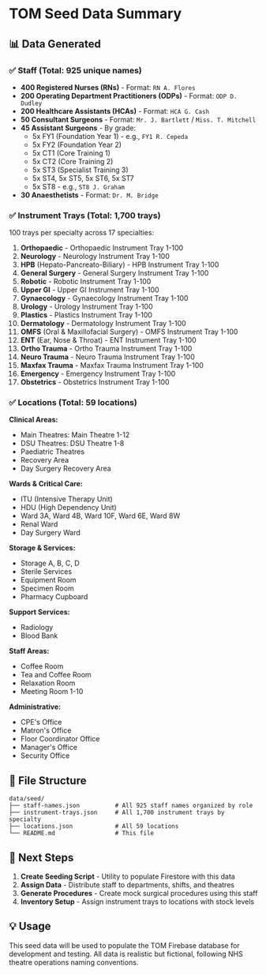 # TOM Seed Data Summary

## 📊 Data Generated

### ✅ Staff (Total: 925 unique names)
- **400 Registered Nurses (RNs)** - Format: `RN A. Flores`
- **200 Operating Department Practitioners (ODPs)** - Format: `ODP D. Dudley`
- **200 Healthcare Assistants (HCAs)** - Format: `HCA G. Cash`
- **50 Consultant Surgeons** - Format: `Mr. J. Bartlett` / `Miss. T. Mitchell`
- **45 Assistant Surgeons** - By grade:
  - 5x FY1 (Foundation Year 1) - e.g., `FY1 R. Cepeda`
  - 5x FY2 (Foundation Year 2)
  - 5x CT1 (Core Training 1)
  - 5x CT2 (Core Training 2)
  - 5x ST3 (Specialist Training 3)
  - 5x ST4, 5x ST5, 5x ST6, 5x ST7
  - 5x ST8 - e.g., `ST8 J. Graham`
- **30 Anaesthetists** - Format: `Dr. M. Bridge`

### ✅ Instrument Trays (Total: 1,700 trays)
100 trays per specialty across 17 specialties:
1. **Orthopaedic** - Orthopaedic Instrument Tray 1-100
2. **Neurology** - Neurology Instrument Tray 1-100
3. **HPB** (Hepato-Pancreato-Biliary) - HPB Instrument Tray 1-100
4. **General Surgery** - General Surgery Instrument Tray 1-100
5. **Robotic** - Robotic Instrument Tray 1-100
6. **Upper GI** - Upper GI Instrument Tray 1-100
7. **Gynaecology** - Gynaecology Instrument Tray 1-100
8. **Urology** - Urology Instrument Tray 1-100
9. **Plastics** - Plastics Instrument Tray 1-100
10. **Dermatology** - Dermatology Instrument Tray 1-100
11. **OMFS** (Oral & Maxillofacial Surgery) - OMFS Instrument Tray 1-100
12. **ENT** (Ear, Nose & Throat) - ENT Instrument Tray 1-100
13. **Ortho Trauma** - Ortho Trauma Instrument Tray 1-100
14. **Neuro Trauma** - Neuro Trauma Instrument Tray 1-100
15. **Maxfax Trauma** - Maxfax Trauma Instrument Tray 1-100
16. **Emergency** - Emergency Instrument Tray 1-100
17. **Obstetrics** - Obstetrics Instrument Tray 1-100

### ✅ Locations (Total: 59 locations)

**Clinical Areas:**
- Main Theatres: Main Theatre 1-12
- DSU Theatres: DSU Theatre 1-8
- Paediatric Theatres
- Recovery Area
- Day Surgery Recovery Area

**Wards & Critical Care:**
- ITU (Intensive Therapy Unit)
- HDU (High Dependency Unit)
- Ward 3A, Ward 4B, Ward 10F, Ward 6E, Ward 8W
- Renal Ward
- Day Surgery Ward

**Storage & Services:**
- Storage A, B, C, D
- Sterile Services
- Equipment Room
- Specimen Room
- Pharmacy Cupboard

**Support Services:**
- Radiology
- Blood Bank

**Staff Areas:**
- Coffee Room
- Tea and Coffee Room
- Relaxation Room
- Meeting Room 1-10

**Administrative:**
- CPE's Office
- Matron's Office
- Floor Coordinator Office
- Manager's Office
- Security Office

## 📁 File Structure

```
data/seed/
├── staff-names.json          # All 925 staff names organized by role
├── instrument-trays.json     # All 1,700 instrument trays by specialty
├── locations.json            # All 59 locations
└── README.md                 # This file
```

## 🔄 Next Steps

1. **Create Seeding Script** - Utility to populate Firestore with this data
2. **Assign Data** - Distribute staff to departments, shifts, and theatres
3. **Generate Procedures** - Create mock surgical procedures using this staff
4. **Inventory Setup** - Assign instrument trays to locations with stock levels

## 💡 Usage

This seed data will be used to populate the TOM Firebase database for development and testing. All data is realistic but fictional, following NHS theatre operations naming conventions.
